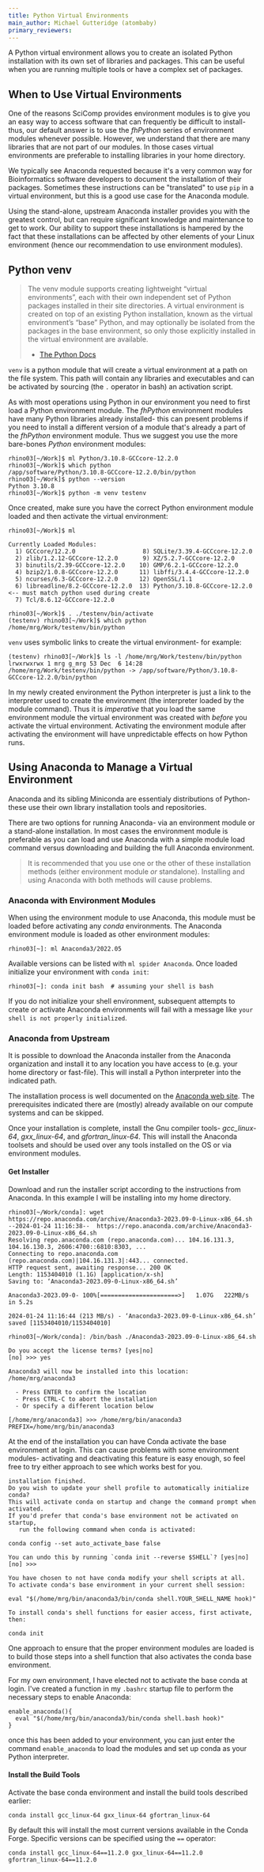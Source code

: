 ```yaml
---
title: Python Virtual Environments
main_author: Michael Gutteridge (atombaby)
primary_reviewers:
---
```


A Python virtual environment allows you to create an isolated Python installation with its own set of libraries and packages.  This can be useful when you are running multiple tools or have a complex set of packages.

## When to Use Virtual Environments

One of the reasons SciComp provides environment modules is to give you an easy way to access software that can frequently be difficult to install- thus, our default answer is to use the _fhPython_ series of environment modules whenever possible.  However, we understand that there are many libraries that are not part of our modules. In those cases virtual environments are preferable to installing libraries in your home directory.

We typically see Anaconda requested because it's a very common way for Bioinformatics software developers to document the installation of their packages.  Sometimes these instructions can be "translated" to use `pip` in a virtual environment, but this is a good use case for the Anaconda module.

Using the stand-alone, upstream Anaconda installer provides you with the greatest control, but can require significant knowledge and maintenance to get to work.  Our ability to support these installations is hampered by the fact that these installations can be affected by other elements of your Linux environment (hence our recommendation to use environment modules).

## Python venv 

> The venv module supports creating lightweight “virtual environments”, each with their own independent set of Python packages installed in their site directories. A virtual environment is created on top of an existing Python installation, known as the virtual environment’s “base” Python, and may optionally be isolated from the packages in the base environment, so only those explicitly installed in the virtual environment are available.
>  - [The Python Docs](https://docs.python.org/3/library/venv.html)

`venv` is a python module that will create a virtual environment at a path on the file system.  This path will contain any libraries and executables and can be activated by sourcing (the `.` operator in bash) an activation script.

As with most operations using Python in our environment you need to first load a Python environment module.  The _fhPython_ environment modules have many Python libraries already installed- this can present problems if you need to install a different version of a module that's already a part of the _fhPython_ environment module.  Thus we suggest you use the more bare-bones _Python_ environment modules:

```console
rhino03[~/Work]$ ml Python/3.10.8-GCCcore-12.2.0
rhino03[~/Work]$ which python
/app/software/Python/3.10.8-GCCcore-12.2.0/bin/python
rhino03[~/Work]$ python --version
Python 3.10.8
rhino03[~/Work]$ python -m venv testenv
```

Once created, make sure you have the correct Python environment module loaded and then activate the virtual environment:

```console
rhino03[~/Work]$ ml

Currently Loaded Modules:
  1) GCCcore/12.2.0                   8) SQLite/3.39.4-GCCcore-12.2.0
  2) zlib/1.2.12-GCCcore-12.2.0       9) XZ/5.2.7-GCCcore-12.2.0
  3) binutils/2.39-GCCcore-12.2.0    10) GMP/6.2.1-GCCcore-12.2.0
  4) bzip2/1.0.8-GCCcore-12.2.0      11) libffi/3.4.4-GCCcore-12.2.0
  5) ncurses/6.3-GCCcore-12.2.0      12) OpenSSL/1.1
  6) libreadline/8.2-GCCcore-12.2.0  13) Python/3.10.8-GCCcore-12.2.0  <-- must match python used during create
  7) Tcl/8.6.12-GCCcore-12.2.0

rhino03[~/Work]$ . ./testenv/bin/activate
(testenv) rhino03[~/Work]$ which python
/home/mrg/Work/testenv/bin/python
```

`venv` uses symbolic links to create the virtual environment- for example:

```console
(testenv) rhino03[~/Work]$ ls -l /home/mrg/Work/testenv/bin/python
lrwxrwxrwx 1 mrg g_mrg 53 Dec  6 14:28 /home/mrg/Work/testenv/bin/python -> /app/software/Python/3.10.8-GCCcore-12.2.0/bin/python
```

In my newly created environment the Python interpreter is just a link to the interpreter used to create the environment (the interpreter loaded by the module command).  Thus it is _imperative_ that you load the same environment module the virtual environment was created with _before_ you activate the virtual environment.  Activating the environment module after activating the environment will have unpredictable effects on how Python runs.

## Using Anaconda to Manage a Virtual Environment

Anaconda and its sibling Miniconda are essentialy distributions of Python- these use their own library installation tools and repositories.

There are two options for running Anaconda- via an environment module or a stand-alone installation.  In most cases the environment module is preferable as you can load and use Anaconda with a simple module load command versus downloading and building the full Anaconda environment.

> It is recommended that you use one or the other of these installation methods (either environment module _or_ standalone).  Installing and using Anaconda with both methods will cause problems.

### Anaconda with Environment Modules

When using the environment module to use Anaconda, this module must be loaded before activating any _conda_ environments.  The Anaconda environment module is loaded as other environment modules:

```console
rhino03[~]: ml Anaconda3/2022.05
```

Available versions can be listed with `ml spider Anaconda`.  Once loaded initialize your environment with `conda init`:

```console
rhino03[~]: conda init bash  # assuming your shell is bash
```

If you do not initialize your shell environment, subsequent attempts to create or activate Anaconda environments will fail with a message like `your shell is not properly initialized`.

### Anaconda from Upstream

It is possible to download the Anaconda installer from the Anaconda organization and install it to any location you have access to (e.g. your home directory or fast-file).  This will install a Python interpreter into the indicated path.

The installation process is well documented on the [Anaconda web site](https://docs.anaconda.com/free/anaconda/install/linux/).  The prerequisites indicated there are (mostly) already available on our compute systems and can be skipped.

Once your installation is complete, install the Gnu compiler tools- _gcc_linux-64_, _gxx_linux-64_, and _gfortran_linux-64_.  This will install the Anaconda toolsets and should be used over any tools installed on the OS or via environment modules.

#### Get Installer

Download and run the installer script according to the instructions from Anaconda.  In this example I will be installing into my home directory.

```
rhino03[~/Work/conda]: wget https://repo.anaconda.com/archive/Anaconda3-2023.09-0-Linux-x86_64.sh
--2024-01-24 11:16:38--  https://repo.anaconda.com/archive/Anaconda3-2023.09-0-Linux-x86_64.sh
Resolving repo.anaconda.com (repo.anaconda.com)... 104.16.131.3, 104.16.130.3, 2606:4700::6810:8303, ...
Connecting to repo.anaconda.com (repo.anaconda.com)|104.16.131.3|:443... connected.
HTTP request sent, awaiting response... 200 OK
Length: 1153404010 (1.1G) [application/x-sh]
Saving to: ‘Anaconda3-2023.09-0-Linux-x86_64.sh’

Anaconda3-2023.09-0- 100%[======================>]   1.07G   222MB/s    in 5.2s

2024-01-24 11:16:44 (213 MB/s) - ‘Anaconda3-2023.09-0-Linux-x86_64.sh’ saved [1153404010/1153404010]

rhino03[~/Work/conda]: /bin/bash ./Anaconda3-2023.09-0-Linux-x86_64.sh

Do you accept the license terms? [yes|no]
[no] >>> yes

Anaconda3 will now be installed into this location:
/home/mrg/anaconda3

  - Press ENTER to confirm the location
  - Press CTRL-C to abort the installation
  - Or specify a different location below

[/home/mrg/anaconda3] >>> /home/mrg/bin/anaconda3
PREFIX=/home/mrg/bin/anaconda3
```

At the end of the installation you can have Conda activate the base environment at login.  This can cause problems with some environment modules- activating and deactivating this feature is easy enough, so feel free to try either approach to see which works best for you.

```
installation finished.
Do you wish to update your shell profile to automatically initialize conda?
This will activate conda on startup and change the command prompt when activated.
If you'd prefer that conda's base environment not be activated on startup,
   run the following command when conda is activated:

conda config --set auto_activate_base false

You can undo this by running `conda init --reverse $SHELL`? [yes|no]
[no] >>>

You have chosen to not have conda modify your shell scripts at all.
To activate conda's base environment in your current shell session:

eval "$(/home/mrg/bin/anaconda3/bin/conda shell.YOUR_SHELL_NAME hook)"

To install conda's shell functions for easier access, first activate, then:

conda init
```

One approach to ensure that the proper environment modules are loaded is to build those steps into a shell function that also activates the conda base environment.

For my own environment, I have elected not to activate the base conda at login.  I've created a function in my `.bashrc` startup file to perform the necessary steps to enable Anaconda:

```
enable_anaconda(){
  eval "$(/home/mrg/bin/anaconda3/bin/conda shell.bash hook)"
}
```

once this has been added to your environment, you can just enter the command `enable_anaconda` to load the modules and set up conda as your Python interpreter.

#### Install the Build Tools

Activate the base conda environment and install the build tools described earlier:

```
conda install gcc_linux-64 gxx_linux-64 gfortran_linux-64
```

By default this will install the most current versions available in the Conda Forge.  Specific versions can be specified using the `==` operator:

```
conda install gcc_linux-64==11.2.0 gxx_linux-64==11.2.0 gfortran_linux-64==11.2.0
```

